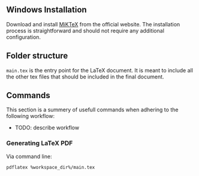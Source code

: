 ## Windows Installation

Download and install [MiKTeX](https://miktex.org/download) from the official website. The installation process is straightforward and should not require any additional configuration.

## Folder structure

`main.tex` is the entry point for the LaTeX document. It is meant to include all the other tex files that should be included in the final document.

## Commands

This section is a summery of usefull commands when adhering to the following workflow:
- TODO: describe workflow

### Generating LaTeX PDF

Via command line:
```bash
pdflatex %workspace_dir%/main.tex
```